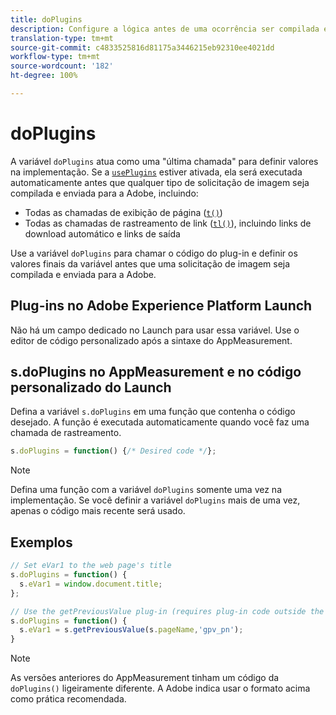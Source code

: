 ```yaml
---
title: doPlugins
description: Configure a lógica antes de uma ocorrência ser compilada e enviada para a Adobe.
translation-type: tm+mt
source-git-commit: c4833525816d81175a3446215eb92310ee4021dd
workflow-type: tm+mt
source-wordcount: '182'
ht-degree: 100%

---
```



# doPlugins

A variável `doPlugins` atua como uma &quot;última chamada&quot; para definir valores na implementação. Se a [`usePlugins`](../config-vars/useplugins.md) estiver ativada, ela será executada automaticamente antes que qualquer tipo de solicitação de imagem seja compilada e enviada para a Adobe, incluindo:

* Todas as chamadas de exibição de página ([`t()`](t-method.md))
* Todas as chamadas de rastreamento de link ([`tl()`](tl-method.md)), incluindo links de download automático e links de saída

Use a variável `doPlugins` para chamar o código do plug-in e definir os valores finais da variável antes que uma solicitação de imagem seja compilada e enviada para a Adobe.

## Plug-ins no Adobe Experience Platform Launch

Não há um campo dedicado no Launch para usar essa variável. Use o editor de código personalizado após a sintaxe do AppMeasurement.

## s.doPlugins no AppMeasurement e no código personalizado do Launch

Defina a variável `s.doPlugins` em uma função que contenha o código desejado. A função é executada automaticamente quando você faz uma chamada de rastreamento.

```js
s.doPlugins = function() {/* Desired code */};
```

>[!NOTE]
>
>Defina uma função com a variável `doPlugins` somente uma vez na implementação. Se você definir a variável `doPlugins` mais de uma vez, apenas o código mais recente será usado.

## Exemplos

```js
// Set eVar1 to the web page's title
s.doPlugins = function() {
  s.eVar1 = window.document.title;
};

// Use the getPreviousValue plug-in (requires plug-in code outside the function)
s.doPlugins = function() {
  s.eVar1 = s.getPreviousValue(s.pageName,'gpv_pn');
}
```

>[!NOTE]
>
>As versões anteriores do AppMeasurement tinham um código da `doPlugins()` ligeiramente diferente. A Adobe indica usar o formato acima como prática recomendada.
